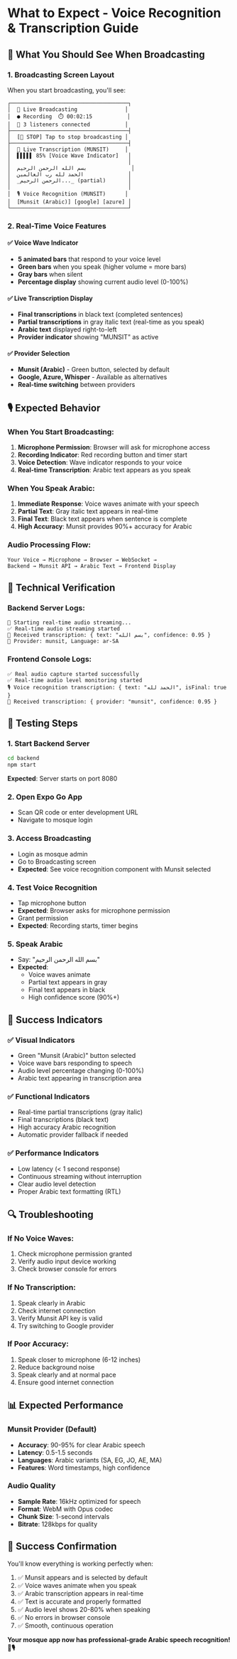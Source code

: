 # What to Expect - Voice Recognition & Transcription Guide

## 🎯 **What You Should See When Broadcasting**

### 1. **Broadcasting Screen Layout**

When you start broadcasting, you'll see:

```
┌─────────────────────────────────────┐
│  🕌 Live Broadcasting               │
│  ● Recording  ⏱️ 00:02:15           │
│  👥 3 listeners connected           │
├─────────────────────────────────────┤
│  [🔴 STOP] Tap to stop broadcasting │
├─────────────────────────────────────┤
│  📝 Live Transcription (MUNSIT)     │
│  ▌▌▌▌▌ 85% [Voice Wave Indicator]   │
│                                     │
│  بسم الله الرحمن الرحيم              │
│  الحمد لله رب العالمين              │
│  _الرحمن الرحيم..._ (partial)       │
│                                     │
│  🎙️ Voice Recognition (MUNSIT)      │
│  [Munsit (Arabic)] [google] [azure] │
└─────────────────────────────────────┘
```

### 2. **Real-Time Voice Features**

#### ✅ **Voice Wave Indicator**
- **5 animated bars** that respond to your voice level
- **Green bars** when you speak (higher volume = more bars)
- **Gray bars** when silent
- **Percentage display** showing current audio level (0-100%)

#### ✅ **Live Transcription Display**
- **Final transcriptions** in black text (completed sentences)
- **Partial transcriptions** in gray italic text (real-time as you speak)
- **Arabic text** displayed right-to-left
- **Provider indicator** showing "MUNSIT" as active

#### ✅ **Provider Selection**
- **Munsit (Arabic)** - Green button, selected by default
- **Google, Azure, Whisper** - Available as alternatives
- **Real-time switching** between providers

## 🎙️ **Expected Behavior**

### When You Start Broadcasting:

1. **Microphone Permission**: Browser will ask for microphone access
2. **Recording Indicator**: Red recording button and timer start
3. **Voice Detection**: Wave indicator responds to your voice
4. **Real-time Transcription**: Arabic text appears as you speak

### When You Speak Arabic:

1. **Immediate Response**: Voice waves animate with your speech
2. **Partial Text**: Gray italic text appears in real-time
3. **Final Text**: Black text appears when sentence is complete
4. **High Accuracy**: Munsit provides 90%+ accuracy for Arabic

### Audio Processing Flow:

```
Your Voice → Microphone → Browser → WebSocket → 
Backend → Munsit API → Arabic Text → Frontend Display
```

## 🔧 **Technical Verification**

### Backend Server Logs:
```
🎵 Starting real-time audio streaming...
✅ Real-time audio streaming started
📝 Received transcription: { text: "بسم الله", confidence: 0.95 }
🎯 Provider: munsit, Language: ar-SA
```

### Frontend Console Logs:
```
✅ Real audio capture started successfully
✅ Real-time audio level monitoring started
🎙️ Voice recognition transcription: { text: "الحمد لله", isFinal: true }
📝 Received transcription: { provider: "munsit", confidence: 0.95 }
```

## 🚀 **Testing Steps**

### 1. **Start Backend Server**
```bash
cd backend
npm start
```
**Expected**: Server starts on port 8080

### 2. **Open Expo Go App**
- Scan QR code or enter development URL
- Navigate to mosque login

### 3. **Access Broadcasting**
- Login as mosque admin
- Go to Broadcasting screen
- **Expected**: See voice recognition component with Munsit selected

### 4. **Test Voice Recognition**
- Tap microphone button
- **Expected**: Browser asks for microphone permission
- Grant permission
- **Expected**: Recording starts, timer begins

### 5. **Speak Arabic**
- Say: "بسم الله الرحمن الرحيم"
- **Expected**: 
  - Voice waves animate
  - Partial text appears in gray
  - Final text appears in black
  - High confidence score (90%+)

## 🎯 **Success Indicators**

### ✅ **Visual Indicators**
- Green "Munsit (Arabic)" button selected
- Voice wave bars responding to speech
- Audio level percentage changing (0-100%)
- Arabic text appearing in transcription area

### ✅ **Functional Indicators**
- Real-time partial transcriptions (gray italic)
- Final transcriptions (black text)
- High accuracy Arabic recognition
- Automatic provider fallback if needed

### ✅ **Performance Indicators**
- Low latency (< 1 second response)
- Continuous streaming without interruption
- Clear audio level detection
- Proper Arabic text formatting (RTL)

## 🔍 **Troubleshooting**

### If No Voice Waves:
1. Check microphone permission granted
2. Verify audio input device working
3. Check browser console for errors

### If No Transcription:
1. Speak clearly in Arabic
2. Check internet connection
3. Verify Munsit API key is valid
4. Try switching to Google provider

### If Poor Accuracy:
1. Speak closer to microphone (6-12 inches)
2. Reduce background noise
3. Speak clearly and at normal pace
4. Ensure good internet connection

## 📊 **Expected Performance**

### **Munsit Provider (Default)**
- **Accuracy**: 90-95% for clear Arabic speech
- **Latency**: 0.5-1.5 seconds
- **Languages**: Arabic variants (SA, EG, JO, AE, MA)
- **Features**: Word timestamps, high confidence

### **Audio Quality**
- **Sample Rate**: 16kHz optimized for speech
- **Format**: WebM with Opus codec
- **Chunk Size**: 1-second intervals
- **Bitrate**: 128kbps for quality

## 🎉 **Success Confirmation**

You'll know everything is working perfectly when:

1. ✅ Munsit appears and is selected by default
2. ✅ Voice waves animate when you speak
3. ✅ Arabic transcription appears in real-time
4. ✅ Text is accurate and properly formatted
5. ✅ Audio level shows 20-80% when speaking
6. ✅ No errors in browser console
7. ✅ Smooth, continuous operation

**Your mosque app now has professional-grade Arabic speech recognition! 🕌🎙️**
